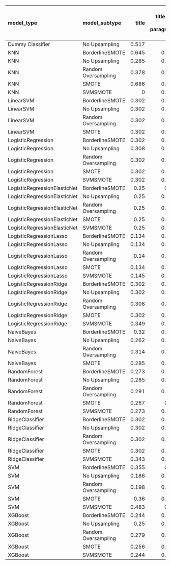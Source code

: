 | model_type                   | model_subtype       |   title |   title and first paragraph |   title and 5 sentences | title and 10 sentences   |   title and first sentence each paragraph |   raw text |
|:-----------------------------|:--------------------|--------:|----------------------------:|------------------------:|:-------------------------|------------------------------------------:|-----------:|
| Dummy Classifier             | No Upsampling       |   0.517 |                       0.5   |                   0.494 | 0.459                    |                                     0.529 |      0.523 |
| KNN                          | BorderlineSMOTE     |   0.645 |                       0.767 |                   0.773 | 0.826                    |                                     0.692 |      0.657 |
| KNN                          | No Upsampling       |   0.285 |                       0.349 |                   0.302 | 0.297                    |                                     0.285 |      0.035 |
| KNN                          | Random Oversampling |   0.378 |                       0.541 |                   0.483 | 0.378                    |                                     0.424 |      0.099 |
| KNN                          | SMOTE               |   0.686 |                       0.791 |                   0.756 | **0.860**                |                                     0.767 |      0.756 |
| KNN                          | SVMSMOTE            |   0     |                       0.756 |                   0.767 | 0                        |                                     0     |      0     |
| LinearSVM                    | BorderlineSMOTE     |   0.302 |                       0.331 |                   0.355 | 0.343                    |                                     0.419 |      0.442 |
| LinearSVM                    | No Upsampling       |   0.302 |                       0.331 |                   0.355 | 0.343                    |                                     0.419 |      0.442 |
| LinearSVM                    | Random Oversampling |   0.302 |                       0.331 |                   0.355 | 0.343                    |                                     0.419 |      0.442 |
| LinearSVM                    | SMOTE               |   0.302 |                       0.331 |                   0.355 | 0.343                    |                                     0.419 |      0.442 |
| LogisticRegression           | BorderlineSMOTE     |   0.302 |                       0.331 |                   0.36  | 0.355                    |                                     0.401 |      0.424 |
| LogisticRegression           | No Upsampling       |   0.308 |                       0.337 |                   0.337 | 0.291                    |                                     0.43  |      0.43  |
| LogisticRegression           | Random Oversampling |   0.302 |                       0.331 |                   0.355 | 0.372                    |                                     0.401 |      0.448 |
| LogisticRegression           | SMOTE               |   0.302 |                       0.331 |                   0.355 | 0.366                    |                                     0.401 |      0.436 |
| LogisticRegression           | SVMSMOTE            |   0.302 |                       0.378 |                   0.378 | 0.331                    |                                     0.424 |      0.442 |
| LogisticRegressionElasticNet | BorderlineSMOTE     |   0.25  |                       0.36  |                   0.36  | 0.355                    |                                     0.424 |      0.488 |
| LogisticRegressionElasticNet | No Upsampling       |   0.25  |                       0.337 |                   0.349 | 0.360                    |                                     0.419 |      0.471 |
| LogisticRegressionElasticNet | Random Oversampling |   0.25  |                       0.355 |                   0.366 | 0.366                    |                                     0.43  |      0.494 |
| LogisticRegressionElasticNet | SMOTE               |   0.25  |                       0.355 |                   0.36  | 0.360                    |                                     0.424 |      0.488 |
| LogisticRegressionElasticNet | SVMSMOTE            |   0.25  |                       0.355 |                   0.39  | 0.355                    |                                     0.424 |      0.483 |
| LogisticRegressionLasso      | BorderlineSMOTE     |   0.134 |                       0.349 |                   0.36  | 0.343                    |                                     0.424 |      0.494 |
| LogisticRegressionLasso      | No Upsampling       |   0.134 |                       0.349 |                   0.343 | 0.337                    |                                     0.407 |      0.459 |
| LogisticRegressionLasso      | Random Oversampling |   0.14  |                       0.366 |                   0.355 | 0.343                    |                                     0.442 |      0.506 |
| LogisticRegressionLasso      | SMOTE               |   0.134 |                       0.355 |                   0.355 | 0.343                    |                                     0.43  |      0.506 |
| LogisticRegressionLasso      | SVMSMOTE            |   0.145 |                       0.331 |                   0.384 | 0.331                    |                                     0.436 |      0.494 |
| LogisticRegressionRidge      | BorderlineSMOTE     |   0.302 |                       0.477 |                   0.459 | 0.407                    |                                     0.424 |      0.43  |
| LogisticRegressionRidge      | No Upsampling       |   0.302 |                       0.453 |                   0.436 | 0.390                    |                                     0.413 |      0.424 |
| LogisticRegressionRidge      | Random Oversampling |   0.308 |                       0.477 |                   0.448 | 0.413                    |                                     0.453 |      0.43  |
| LogisticRegressionRidge      | SMOTE               |   0.302 |                       0.471 |                   0.448 | 0.401                    |                                     0.43  |      0.43  |
| LogisticRegressionRidge      | SVMSMOTE            |   0.349 |                       0.436 |                   0.43  | 0.401                    |                                     0.448 |      0.436 |
| NaiveBayes                   | BorderlineSMOTE     |   0.32  |                       0.552 |                   0.581 | 0.581                    |                                     0.645 |      0.692 |
| NaiveBayes                   | No Upsampling       |   0.262 |                       0.442 |                   0.453 | 0.465                    |                                     0.517 |      0.494 |
| NaiveBayes                   | Random Oversampling |   0.314 |                       0.605 |                   0.599 | 0.599                    |                                     0.657 |      0.703 |
| NaiveBayes                   | SMOTE               |   0.285 |                       0.552 |                   0.57  | 0.581                    |                                     0.663 |      0.698 |
| RandomForest                 | BorderlineSMOTE     |   0.273 |                       0.407 |                   0.326 | 0.384                    |                                     0.355 |      0.378 |
| RandomForest                 | No Upsampling       |   0.285 |                       0.483 |                   0.355 | 0.372                    |                                     0.349 |      0.372 |
| RandomForest                 | Random Oversampling |   0.291 |                       0.576 |                   0.378 | 0.378                    |                                     0.378 |      0.372 |
| RandomForest                 | SMOTE               |   0.267 |                       0.43  |                   0.32  | 0.378                    |                                     0.337 |      0.395 |
| RandomForest                 | SVMSMOTE            |   0.273 |                       0.459 |                   0.372 | 0.372                    |                                     0.39  |      0.401 |
| RidgeClassifier              | BorderlineSMOTE     |   0.302 |                       0.483 |                   0.448 | 0.419                    |                                     0.436 |      0.436 |
| RidgeClassifier              | No Upsampling       |   0.302 |                       0.483 |                   0.448 | 0.419                    |                                     0.436 |      0.436 |
| RidgeClassifier              | Random Oversampling |   0.302 |                       0.483 |                   0.448 | 0.419                    |                                     0.436 |      0.436 |
| RidgeClassifier              | SMOTE               |   0.302 |                       0.483 |                   0.448 | 0.419                    |                                     0.436 |      0.436 |
| RidgeClassifier              | SVMSMOTE            |   0.343 |                       0.494 |                   0.424 | 0.413                    |                                     0.448 |      0.442 |
| SVM                          | BorderlineSMOTE     |   0.355 |                       0.25  |                   0.233 | 0.250                    |                                     0.256 |      0.331 |
| SVM                          | No Upsampling       |   0.186 |                       0.174 |                   0.163 | 0.337                    |                                     0.372 |      0.506 |
| SVM                          | Random Oversampling |   0.198 |                       0.169 |                   0.314 | 0.436                    |                                     0.36  |      0.547 |
| SVM                          | SMOTE               |   0.36  |                       0.244 |                   0.244 | 0.250                    |                                     0.25  |      0.32  |
| SVM                          | SVMSMOTE            |   0.483 |                       0.25  |                   0.25  | 0.244                    |                                     0.262 |      0.267 |
| XGBoost                      | BorderlineSMOTE     |   0.244 |                       0.547 |                   0.314 | 0.302                    |                                     0.39  |      0.43  |
| XGBoost                      | No Upsampling       |   0.25  |                       0.587 |                   0.343 | 0.314                    |                                     0.401 |      0.419 |
| XGBoost                      | Random Oversampling |   0.279 |                       0.669 |                   0.343 | 0.343                    |                                     0.395 |      0.453 |
| XGBoost                      | SMOTE               |   0.256 |                       0.552 |                   0.308 | 0.285                    |                                     0.384 |      0.424 |
| XGBoost                      | SVMSMOTE            |   0.244 |                       0.552 |                   0.349 | 0.326                    |                                     0.355 |      0.401 |